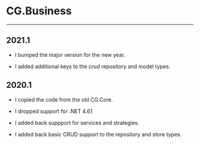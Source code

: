 # CG.Business
---

## 2021.1

* I bumped the major version for the new year.

* I added additional keys to the crud repository and model types.

## 2020.1

* I copied the code from the old CG.Core.

* I dropped support for .NET 4.61

* I added back suppport for services and strategies.

* I added back basic CRUD support to the repository and store types.

